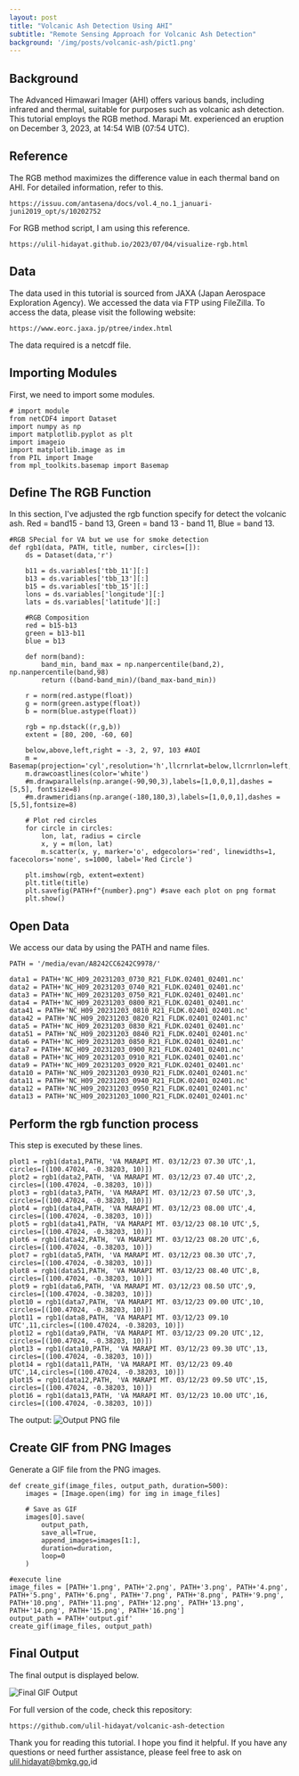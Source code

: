 ```yaml
---
layout: post
title: "Volcanic Ash Detection Using AHI"
subtitle: "Remote Sensing Approach for Volcanic Ash Detection"
background: '/img/posts/volcanic-ash/pict1.png'
---
```


## Background
The Advanced Himawari Imager (AHI) offers various bands, including infrared and thermal, suitable for purposes such as volcanic ash detection. This tutorial employs the RGB method. Marapi Mt. experienced an eruption on December 3, 2023, at 14:54 WIB (07:54 UTC).


## Reference
The RGB method maximizes the difference value in each thermal band on AHI. For detailed information, refer to this.
```
https://issuu.com/antasena/docs/vol.4_no.1_januari-juni2019_opt/s/10202752
```

For RGB method script, I am using this reference.
```
https://ulil-hidayat.github.io/2023/07/04/visualize-rgb.html
```


## Data
The data used in this tutorial is sourced from JAXA (Japan Aerospace Exploration Agency). We accessed the data via FTP using FileZilla. To access the data, please visit the following website:
```
https://www.eorc.jaxa.jp/ptree/index.html
```

The data required is a netcdf file. 

## Importing Modules
First, we need to import some modules.
```
# import module 
from netCDF4 import Dataset
import numpy as np
import matplotlib.pyplot as plt
import imageio
import matplotlib.image as im
from PIL import Image
from mpl_toolkits.basemap import Basemap
```


## Define The RGB Function
In this section, I've adjusted the rgb function specify for detect the volcanic ash.
Red = band15 - band 13, Green = band 13 - band 11, Blue = band 13.
```
#RGB SPecial for VA but we use for smoke detection
def rgb1(data, PATH, title, number, circles=[]):
    ds = Dataset(data,'r')

    b11 = ds.variables['tbb_11'][:]
    b13 = ds.variables['tbb_13'][:]
    b15 = ds.variables['tbb_15'][:]
    lons = ds.variables['longitude'][:]
    lats = ds.variables['latitude'][:]

    #RGB Composition
    red = b15-b13
    green = b13-b11
    blue = b13

    def norm(band):
        band_min, band_max = np.nanpercentile(band,2), np.nanpercentile(band,98)
        return ((band-band_min)/(band_max-band_min))

    r = norm(red.astype(float))
    g = norm(green.astype(float))
    b = norm(blue.astype(float))

    rgb = np.dstack((r,g,b))
    extent = [80, 200, -60, 60]

    below,above,left,right = -3, 2, 97, 103 #AOI 
    m = Basemap(projection='cyl',resolution='h',llcrnrlat=below,llcrnrlon=left,urcrnrlat=above,urcrnrlon=right)
    m.drawcoastlines(color='white')
    #m.drawparallels(np.arange(-90,90,3),labels=[1,0,0,1],dashes = [5,5], fontsize=8)
    #m.drawmeridians(np.arange(-180,180,3),labels=[1,0,0,1],dashes = [5,5],fontsize=8)

    # Plot red circles
    for circle in circles:
        lon, lat, radius = circle
        x, y = m(lon, lat)
        m.scatter(x, y, marker='o', edgecolors='red', linewidths=1, facecolors='none', s=1000, label='Red Circle')

    plt.imshow(rgb, extent=extent)
    plt.title(title)
    plt.savefig(PATH+f"{number}.png") #save each plot on png format
    plt.show()
```

## Open Data
We access our data by using the PATH and name files.

```
PATH = '/media/evan/A8242CC6242C9978/'

data1 = PATH+'NC_H09_20231203_0730_R21_FLDK.02401_02401.nc'
data2 = PATH+'NC_H09_20231203_0740_R21_FLDK.02401_02401.nc'
data3 = PATH+'NC_H09_20231203_0750_R21_FLDK.02401_02401.nc'
data4 = PATH+'NC_H09_20231203_0800_R21_FLDK.02401_02401.nc'
data41 = PATH+'NC_H09_20231203_0810_R21_FLDK.02401_02401.nc'
data42 = PATH+'NC_H09_20231203_0820_R21_FLDK.02401_02401.nc'
data5 = PATH+'NC_H09_20231203_0830_R21_FLDK.02401_02401.nc'
data51 = PATH+'NC_H09_20231203_0840_R21_FLDK.02401_02401.nc'
data6 = PATH+'NC_H09_20231203_0850_R21_FLDK.02401_02401.nc'
data7 = PATH+'NC_H09_20231203_0900_R21_FLDK.02401_02401.nc'
data8 = PATH+'NC_H09_20231203_0910_R21_FLDK.02401_02401.nc'
data9 = PATH+'NC_H09_20231203_0920_R21_FLDK.02401_02401.nc'
data10 = PATH+'NC_H09_20231203_0930_R21_FLDK.02401_02401.nc'
data11 = PATH+'NC_H09_20231203_0940_R21_FLDK.02401_02401.nc'
data12 = PATH+'NC_H09_20231203_0950_R21_FLDK.02401_02401.nc'
data13 = PATH+'NC_H09_20231203_1000_R21_FLDK.02401_02401.nc'

```

## Perform the rgb function process
This step is executed by these lines.
```
plot1 = rgb1(data1,PATH, 'VA MARAPI MT. 03/12/23 07.30 UTC',1, circles=[(100.47024, -0.38203, 10)])
plot2 = rgb1(data2,PATH, 'VA MARAPI MT. 03/12/23 07.40 UTC',2, circles=[(100.47024, -0.38203, 10)])
plot3 = rgb1(data3,PATH, 'VA MARAPI MT. 03/12/23 07.50 UTC',3, circles=[(100.47024, -0.38203, 10)])
plot4 = rgb1(data4,PATH, 'VA MARAPI MT. 03/12/23 08.00 UTC',4, circles=[(100.47024, -0.38203, 10)])
plot5 = rgb1(data41,PATH, 'VA MARAPI MT. 03/12/23 08.10 UTC',5, circles=[(100.47024, -0.38203, 10)])
plot6 = rgb1(data42,PATH, 'VA MARAPI MT. 03/12/23 08.20 UTC',6, circles=[(100.47024, -0.38203, 10)])
plot7 = rgb1(data5,PATH, 'VA MARAPI MT. 03/12/23 08.30 UTC',7, circles=[(100.47024, -0.38203, 10)])
plot8 = rgb1(data51,PATH, 'VA MARAPI MT. 03/12/23 08.40 UTC',8, circles=[(100.47024, -0.38203, 10)])
plot9 = rgb1(data6,PATH, 'VA MARAPI MT. 03/12/23 08.50 UTC',9, circles=[(100.47024, -0.38203, 10)])
plot10 = rgb1(data7,PATH, 'VA MARAPI MT. 03/12/23 09.00 UTC',10, circles=[(100.47024, -0.38203, 10)])
plot11 = rgb1(data8,PATH, 'VA MARAPI MT. 03/12/23 09.10 UTC',11,circles=[(100.47024, -0.38203, 10)])
plot12 = rgb1(data9,PATH, 'VA MARAPI MT. 03/12/23 09.20 UTC',12, circles=[(100.47024, -0.38203, 10)])
plot13 = rgb1(data10,PATH, 'VA MARAPI MT. 03/12/23 09.30 UTC',13, circles=[(100.47024, -0.38203, 10)])
plot14 = rgb1(data11,PATH, 'VA MARAPI MT. 03/12/23 09.40 UTC',14,circles=[(100.47024, -0.38203, 10)])
plot15 = rgb1(data12,PATH, 'VA MARAPI MT. 03/12/23 09.50 UTC',15, circles=[(100.47024, -0.38203, 10)])
plot16 = rgb1(data13,PATH, 'VA MARAPI MT. 03/12/23 10.00 UTC',16, circles=[(100.47024, -0.38203, 10)])

```
The output:
![Output PNG file](/img/posts/volcanic-ash/pict2.png)


## Create GIF from PNG Images
Generate a GIF file from the PNG images.
```
def create_gif(image_files, output_path, duration=500):
    images = [Image.open(img) for img in image_files]

    # Save as GIF
    images[0].save(
        output_path,
        save_all=True,
        append_images=images[1:],
        duration=duration,
        loop=0
    )

#execute line
image_files = [PATH+'1.png', PATH+'2.png', PATH+'3.png', PATH+'4.png', PATH+'5.png', PATH+'6.png', PATH+'7.png', PATH+'8.png', PATH+'9.png', PATH+'10.png', PATH+'11.png', PATH+'12.png', PATH+'13.png', PATH+'14.png', PATH+'15.png', PATH+'16.png']
output_path = PATH+'output.gif'
create_gif(image_files, output_path)
```


## Final Output
The final output is displayed below.

![Final GIF Output](/img/posts/volcanic-ash/output.gif)


For full version of the code, check this repository:
```
https://github.com/ulil-hidayat/volcanic-ash-detection
```

Thank you for reading this tutorial. I hope you find it helpful. If you have any questions or need further assistance, please feel free to ask on ulil.hidayat@bmkg.go,id



